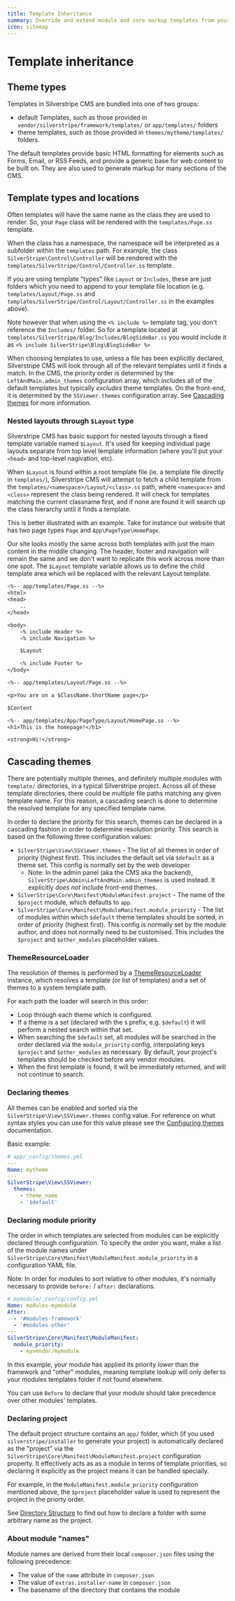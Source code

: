 ```yaml
---
title: Template Inheritance
summary: Override and extend module and core markup templates from your application code.
icon: sitemap
---
```


# Template inheritance

## Theme types

Templates in Silverstripe CMS are bundled into one of two groups:

- default Templates, such as those provided in `vendor/silverstripe/framework/templates/` or `app/templates/` folders
- theme templates, such as those provided in `themes/mytheme/templates/` folders.

The default templates provide basic HTML formatting for elements such as Forms, Email, or RSS Feeds, and provide a
generic base for web content to be built on. They are also used to generate markup for many sections of the CMS.

## Template types and locations

Often templates will have the same name as the class they are used to render. So, your `Page` class will
be rendered with the `templates/Page.ss` template.

When the class has a namespace, the namespace will be interpreted as a subfolder within the `templates` path.
For example, the class `SilverStripe\Control\Controller` will be rendered with the
`templates/SilverStripe/Control/Controller.ss` template.

If you are using template "types" like `Layout` or `Includes`, these are just folders which you need
to append to your template file location (e.g. `templates/Layout/Page.ss` and `templates/SilverStripe/Control/Layout/Controller.ss` in the examples above).

Note however that when using the `<% include %>` template tag, you don't reference the `Includes/` folder. So for a template located at `templates/SilverStripe/Blog/Includes/BlogSideBar.ss` you would include it as `<% include SilverStripe\Blog\BlogSideBar %>`

When choosing templates to use, unless a file has been explicitly declared, Silverstripe CMS will look through all of the relevant templates until it finds a match.
In the CMS, the priority order is determined by the `LeftAndMain.admin_themes` configuration array, which includes all of the default templates but typically *excludes* theme templates. On the front-end, it is determined by the `SSViewer.themes` configuration array. See [Cascading themes](#cascading-themes) for more information.

### Nested layouts through `$Layout` type

Silverstripe CMS has basic support for nested layouts through a fixed template variable named `$Layout`. It's used for
keeping individual page layouts separate from top level template information (where you'll put your `<head>` and top-level nagivation, etc).

When `$Layout` is found within a root template file (ie. a template file directly in `templates/`), Silverstripe CMS will attempt to fetch a child
template from the `templates/<namespace>/Layout/<class>.ss` path, where `<namespace>` and `<class>` represent
the class being rendered. It will check for templates matching the current classname first, and if none are found it will search up the class hierarchy until
it finds a template.

This is better illustrated with an example. Take for instance our website that has two page types `Page` and `App\PageType\HomePage`.

Our site looks mostly the same across both templates with just the main content in the middle changing. The header,
footer and navigation will remain the same and we don't want to replicate this work across more than one spot. The
`$Layout` template variable allows us to define the child template area which wil be replaced with the relevant Layout template.

```ss
<%-- app/templates/Page.ss --%>
<html>
<head>
    ..
</head>

<body>
    <% include Header %>
    <% include Navigation %>

    $Layout

    <% include Footer %>
</body>
```

```ss
<%-- app/templates/Layout/Page.ss --%>

<p>You are on a $ClassName.ShortName page</p>

$Content
```

```ss
<%-- app/templates/App/PageType/Layout/HomePage.ss --%>
<h1>This is the homepage!</h1>

<strong>Hi!</strong>
```

## Cascading themes

There are potentially multiple themes, and definitely multiple modules with `template/` directories, in a typical
Silverstripe project. Across all of these template directories, there could be multiple file paths matching any
given template name.
For this reason, a cascading search is done to determine the resolved template for any specified template name.

In order to declare the priority for this search, themes can be declared in a cascading fashion in order
to determine resolution priority. This search is based on the following three configuration values:

- `SilverStripe\View\SSViewer.themes` - The list of all themes in order of priority (highest first).
   This includes the default set via `$default` as a theme set. This config is normally set by the web
   developer.
  - Note: In the admin panel (aka the CMS aka the backend), `SilverStripe\Admin\LeftAndMain.admin_themes` is used instead.
    It explicitly *does not* include front-end themes.
- `SilverStripe\Core\Manifest\ModuleManifest.project` - The name of the `$project` module, which
   defaults to `app`.
- `SilverStripe\Core\Manifest\ModuleManifest.module_priority` - The list of modules within which `$default`
   theme templates should be sorted, in order of priority (highest first). This config is normally set by
   the module author, and does not normally need to be customised. This includes the `$project` and
   `$other_modules` placeholder values.

### ThemeResourceLoader

The resolution of themes is performed by a [ThemeResourceLoader](api:SilverStripe\View\ThemeResourceLoader)
instance, which resolves a template (or list of templates) and a set of themes to a system template path.

For each path the loader will search in this order:

- Loop through each theme which is configured.
- If a theme is a set (declared with the `$` prefix, e.g. `$default`) it will perform a nested search within
   that set.
- When searching the `$default` set, all modules will be searched in the order declared via the `module_priority`
   config, interpolating keys `$project` and `$other_modules` as necessary. By default, your project's templates should
   be checked before any vendor modules.
- When the first template is found, it will be immediately returned, and will not continue to search.

### Declaring themes

All themes can be enabled and sorted via the `SilverStripe\View\SSViewer.themes` config value. For reference
on what syntax styles you can use for this value please see the [Configuring themes](./themes#configuring-themes) documentation.

Basic example:

```yml
# app/_config/themes.yml
---
Name: mytheme
---
SilverStripe\View\SSViewer:
  themes:
    - theme_name
    - '$default'
```

### Declaring module priority

The order in which templates are selected from modules can be explicitly declared
through configuration. To specify the order you want, make a list of the module
names under `SilverStripe\Core\Manifest\ModuleManifest.module_priority` in a
configuration YAML file.

Note: In order for modules to sort relative to other modules, it's normally necessary
to provide `before:` / `after:` declarations.

```yml
# mymodule/_config/config.yml
Name: modules-mymodule
After:
  - '#modules-framework'
  - '#modules-other'
---
SilverStripe\Core\Manifest\ModuleManifest:
  module_priority:
    - myvendor/mymodule
```

In this example, your module has applied its priority *lower* than the framework and "other" modules, meaning template lookup
will only defer to your modules templates folder if not found elsewhere.

You can use `Before` to declare that your module should take precedence over other modules' templates.

### Declaring project

The default project structure contains an `app/` folder, which (if you used `silverstripe/installer` to generate your project)
is automatically declared as the "project" via the `SilverStripe\Core\Manifest\ModuleManifest.project` configuration property.
It effectively acts as as a module in terms of template priorities, so declaring it explicitly as the project means it can be handled
specially.

For example, in the `ModuleManifest.module_priority` configuration mentioned above, the `$project` placeholder value is used to
represent the project in the priorty order.

See [Directory Structure](/getting_started/directory_structure) to find out how to declare a folder with some arbitrary name as the project.

### About module "names"

Module names are derived from their local `composer.json` files using the following precedence:

- The value of the `name` attribute in `composer.json`
- The value of `extras.installer-name` in `composer.json`
- The basename of the directory that contains the module
